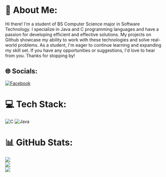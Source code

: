 # 💫 About Me:
Hi there! I'm a student of BS Computer Science major in Software Technology. I specialize in Java and C programming languages and have a passion for developing efficient and effective solutions. My projects on Github showcase my ability to work with these technologies and solve real-world problems. As a student, I'm eager to continue learning and expanding my skill set. If you have any opportunities or suggestions, I'd love to hear from you. Thanks for stopping by!


## 🌐 Socials:
[![Facebook](https://img.shields.io/badge/Facebook-%231877F2.svg?logo=Facebook&logoColor=white)](https://facebook.com/angelorichter.delacruz) 

# 💻 Tech Stack:
![C](https://img.shields.io/badge/c-%2300599C.svg?style=for-the-badge&logo=c&logoColor=white) ![Java](https://img.shields.io/badge/java-%23ED8B00.svg?style=for-the-badge&logo=java&logoColor=white)
# 📊 GitHub Stats:
![](https://github-readme-stats.vercel.app/api?username=RichterDelaCruz&theme=default&hide_border=false&include_all_commits=false&count_private=false)<br/>
![](https://github-readme-streak-stats.herokuapp.com/?user=RichterDelaCruz&theme=default&hide_border=false)<br/>
![](https://github-readme-stats.vercel.app/api/top-langs/?username=RichterDelaCruz&theme=default&hide_border=false&include_all_commits=false&count_private=false&layout=compact)

<!-- Proudly created with GPRM ( https://gprm.itsvg.in ) -->

